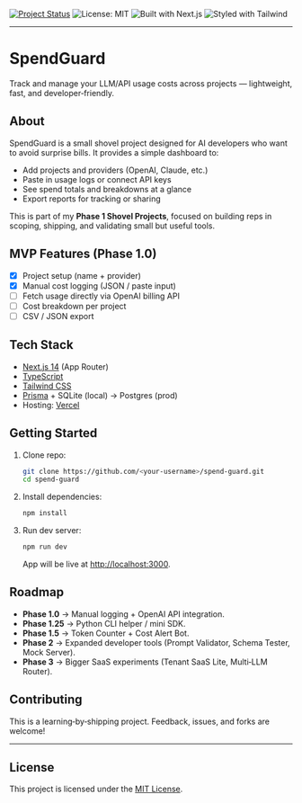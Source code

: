 
[![Project Status](https://img.shields.io/badge/status-active-success.svg)](./TODO.md)
![License: MIT](https://img.shields.io/badge/License-MIT-yellow.svg)
![Built with Next.js](https://img.shields.io/badge/Built%20with-Next.js-000000?logo=nextdotjs&logoColor=white)
![Styled with Tailwind](https://img.shields.io/badge/Styled%20with-TailwindCSS-06B6D4?logo=tailwindcss&logoColor=white)

---

# SpendGuard

Track and manage your LLM/API usage costs across projects — lightweight, fast, and developer‑friendly.

## About

SpendGuard is a small shovel project designed for AI developers who want to avoid surprise bills. It provides a simple dashboard to:

* Add projects and providers (OpenAI, Claude, etc.)
* Paste in usage logs or connect API keys
* See spend totals and breakdowns at a glance
* Export reports for tracking or sharing

This is part of my **Phase 1 Shovel Projects**, focused on building reps in scoping, shipping, and validating small but useful tools.

## MVP Features (Phase 1.0)

* [x] Project setup (name + provider)
* [x] Manual cost logging (JSON / paste input)
* [ ] Fetch usage directly via OpenAI billing API
* [ ] Cost breakdown per project
* [ ] CSV / JSON export

## Tech Stack

* [Next.js 14](https://nextjs.org/) (App Router)
* [TypeScript](https://www.typescriptlang.org/)
* [Tailwind CSS](https://tailwindcss.com/)
* [Prisma](https://www.prisma.io/) + SQLite (local) → Postgres (prod)
* Hosting: [Vercel](https://vercel.com/)

## Getting Started

1. Clone repo:

   ```bash
   git clone https://github.com/<your-username>/spend-guard.git
   cd spend-guard
   ```

2. Install dependencies:

   ```bash
   npm install
   ```

3. Run dev server:

   ```bash
   npm run dev
   ```

   App will be live at [http://localhost:3000](http://localhost:3000).

## Roadmap

* **Phase 1.0** → Manual logging + OpenAI API integration.
* **Phase 1.25** → Python CLI helper / mini SDK.
* **Phase 1.5** → Token Counter + Cost Alert Bot.
* **Phase 2** → Expanded developer tools (Prompt Validator, Schema Tester, Mock Server).
* **Phase 3** → Bigger SaaS experiments (Tenant SaaS Lite, Multi‑LLM Router).

## Contributing

This is a learning‑by‑shipping project. Feedback, issues, and forks are welcome!

---

## License
This project is licensed under the [MIT License](./LICENSE).

